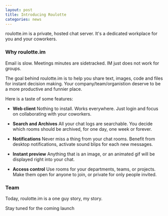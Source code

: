 ```yaml
---
layout: post
title: Introducing Roulotte
categories: news
---
```


roulotte.im is a private, hosted chat server. It's a dedicated workplace for you and your coworkers.

### Why roulotte.im

Email is slow. Meetings minutes are sidetracked. IM just does not work for groups.

The goal behind roulotte.im is to help you share text, images, code and files for instant
decision making.
Your company/team/organistion deserve to be a more productive and funnier place.

Here is a taste of some features:

- **Web client**
  Nothing to install. Works everywhere. Just login and focus on collaborating with your coworkers.

- **Search and Archives**
  All your chat logs are searchable. You decide which rooms should be archived, for one day, one week or forever.

- **Notifications**
  Never miss a thing from your chat rooms. Benefit from desktop notifications, activate sound blips for each new messages.

- **Instant preview**
  Anything that is an image, or an animated gif will be displayed right into your chat.

- **Access control**
  Use rooms for your departments, teams, or projects. Make them open for anyone to join, or private for only people invited.

### Team

Today, roulotte.im is a one guy story, my story.

Stay tuned for the coming launch
